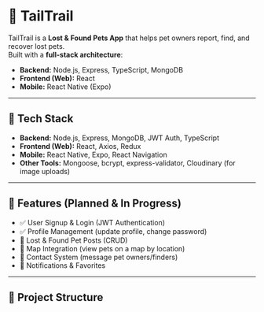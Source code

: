 # 🐾 TailTrail

TailTrail is a **Lost & Found Pets App** that helps pet owners report, find, and recover lost pets.  
Built with a **full-stack architecture**:

- **Backend:** Node.js, Express, TypeScript, MongoDB  
- **Frontend (Web):** React  
- **Mobile:** React Native (Expo)  

---

## 🚀 Tech Stack
- **Backend:** Node.js, Express, MongoDB, JWT Auth, TypeScript  
- **Frontend (Web):** React, Axios, Redux  
- **Mobile:** React Native, Expo, React Navigation  
- **Other Tools:** Mongoose, bcrypt, express-validator, Cloudinary (for image uploads)  

---

## 📌 Features (Planned & In Progress)
- ✅ User Signup & Login (JWT Authentication)  
- ✅ Profile Management (update profile, change password)  
- 🔄 Lost & Found Pet Posts (CRUD)  
- 🔄 Map Integration (view pets on a map by location)  
- 🔄 Contact System (message pet owners/finders)  
- 🔄 Notifications & Favorites  

---

## 📂 Project Structure